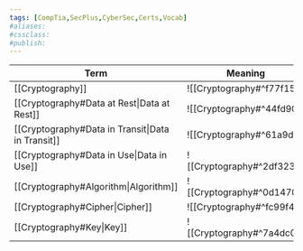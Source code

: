 ```yaml
---
tags: [CompTia,SecPlus,CyberSec,Certs,Vocab]
#aliases:
#cssclass:
#publish:
---
```


| Term                                              | Meaning                   |
| ------------------------------------------------- | ------------------------- |
| [[Cryptography]]                                  | ![[Cryptography#^f77f15]] |
| [[Cryptography#Data at Rest\|Data at Rest]]       | ![[Cryptography#^44fd90]] |
| [[Cryptography#Data in Transit\|Data in Transit]] | ![[Cryptography#^61a9df]] |
| [[Cryptography#Data in Use\|Data in Use]]         | ![[Cryptography#^2df323]] |
| [[Cryptography#Algorithm\|Algorithm]]             | ![[Cryptography#^0d1470]] |
| [[Cryptography#Cipher\|Cipher]]                   | ![[Cryptography#^fc99f4]] |
| [[Cryptography#Key\|Key]]                              | ![[Cryptography#^7a4dc0]]                          |
